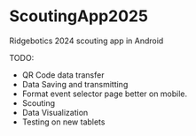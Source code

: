 # ScoutingApp2025
 Ridgebotics 2024 scouting app in Android

TODO:
- QR Code data transfer
- Data Saving and transmitting
- Format event selector page better on mobile.
- Scouting
- Data Visualization
- Testing on new tablets